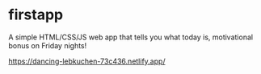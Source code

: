 # firstapp

A simple HTML/CSS/JS web app that tells you what today is, motivational bonus on Friday nights!

https://dancing-lebkuchen-73c436.netlify.app/
